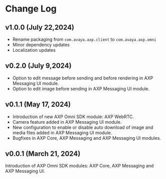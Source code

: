 # Change Log

## v1.0.0 (July 22,2024)
- Rename packaging from `com.avaya.axp.client` to `com.avaya.axp.omni`
- Minor dependency updates
- Localization updates

## v0.2.0 (July 9,2024)
- Option to edit message before sending and before rendering in AXP Messaging UI module.
- Option to edit image before sending in AXP Messaging UI module.

## v0.1.1 (May 17, 2024)

- Introduction of new AXP Omni SDK module: AXP WebRTC.
- Camera feature added in AXP Messaging UI module.
- New configuration to enable or disable auto download of image and media files added in AXP Messaging UI module.
- Bugfixes in AXP Core, AXP Messaging and AXP Messaging UI modules.

## v0.0.1 (March 21, 2024)

Introduction of AXP Omni SDK modules: AXP Core, AXP Messaging and AXP Messaging UI.
